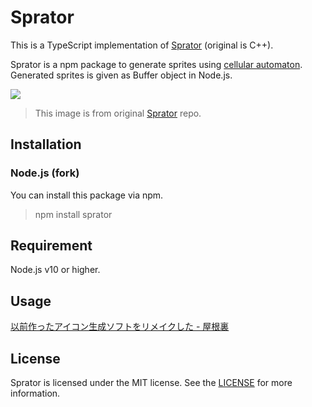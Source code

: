 # Sprator

This is a TypeScript implementation of [Sprator](https://github.com/yurkth/sprator) (original is C++).

Sprator is a npm package to generate sprites using [cellular automaton](https://en.wikipedia.org/wiki/Cellular_automaton). Generated sprites is given as Buffer object in Node.js.

![](https://user-images.githubusercontent.com/59264002/72552708-d2453b80-38da-11ea-8059-5fb624933144.png)

> This image is from original [Sprator](https://github.com/yurkth/sprator) repo.

## Installation

### Node.js (fork)

You can install this package via npm.

> npm install sprator

## Requirement

Node.js v10 or higher.

## Usage

[以前作ったアイコン生成ソフトをリメイクした - 屋根裏](https://yurkth.hateblo.jp/entry/sprite-generator)

## License

Sprator is licensed under the MIT license. See the [LICENSE](/LICENSE) for more information.
